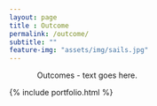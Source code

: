 ```yaml
---
layout: page
title : Outcome
permalink: /outcome/
subtitle: ""
feature-img: "assets/img/sails.jpg"
---
```


<p style="margin-left: 50px; margin-right: 50px">Outcomes - text goes here.</p>

{% include portfolio.html %}
